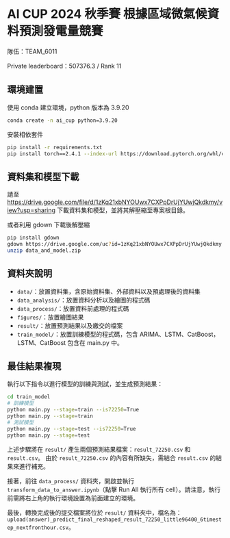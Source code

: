# AI CUP 2024 秋季賽 根據區域微氣候資料預測發電量競賽

隊伍：TEAM_6011

Private leaderboard：507376.3 / Rank 11

## 環境建置
使用 conda 建立環境，python 版本為 3.9.20
```bash
conda create -n ai_cup python=3.9.20
```

安裝相依套件
```bash
pip install -r requirements.txt
pip install torch==2.4.1 --index-url https://download.pytorch.org/whl/cu118
```

## 資料集和模型下載
請至 https://drive.google.com/file/d/1zKq21xbNYOUwx7CXPpDrUjYUwjQkdkmy/view?usp=sharing 下載資料集和模型，並將其解壓縮至專案根目錄。

或者利用 gdown 下載後解壓縮
```bash
pip install gdown
gdown https://drive.google.com/uc?id=1zKq21xbNYOUwx7CXPpDrUjYUwjQkdkmy
unzip data_and_model.zip
```

## 資料夾說明
- `data/`：放置資料集，含原始資料集、外部資料以及預處理後的資料集
- `data_analysis/`：放置資料分析以及繪圖的程式碼
- `data_process/`：放置資料前處理的程式碼
- `figures/`：放置繪圖結果
- `result/`：放置預測結果以及繳交的檔案
- `train_model/`：放置訓練模型的程式碼，包含 ARIMA、LSTM、CatBoost，LSTM、CatBoost 包含在 main.py 中。

## 最佳結果複現
執行以下指令以進行模型的訓練與測試，並生成預測結果：

```bash
cd train_model
# 訓練模型
python main.py --stage=train --is72250=True
python main.py --stage=train
# 測試模型
python main.py --stage=test --is72250=True
python main.py --stage=test
```

上述步驟將在 `result/` 產生兩個預測結果檔案：`result_72250.csv` 和 `result.csv`。
由於 `result_72250.csv` 的內容有所缺失，需結合 `result.csv` 的結果來進行補充。

接著，前往 `data_process/` 資料夾，開啟並執行 `transform_data_to_answer.ipynb`（點擊 Run All 執行所有 cell）。請注意，執行前需將右上角的執行環境設置為前面建立的環境。

最後，轉換完成後的提交檔案將位於 `result/` 資料夾中，檔名為： `upload(answer)_predict_final_reshaped_result_72250_little96400_6timestep_nextfronthour.csv`。
